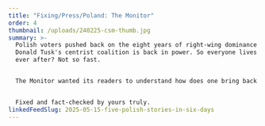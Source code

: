 ```yaml
---
title: "Fixing/Press/Poland: The Monitor"
order: 4
thumbnail: /uploads/240225-csm-thumb.jpg
summary: >-
  Polish voters pushed back on the eight years of right-wing dominance and
  Donald Tusk's centrist coalition is back in power. So everyone lives happily
  ever after? Not so fast.


  The Monitor wanted its readers to understand how does one bring back the rule of law, and was among the first outlets to *actually* show how complicated that is.


  Fixed and fact-checked by yours truly.
linkedFeedSlug: 2025-05-15-five-polish-stories-in-six-days
---
```

